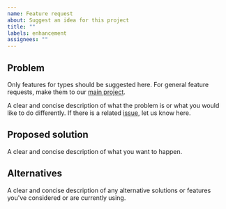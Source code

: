 ```yaml
---
name: Feature request
about: Suggest an idea for this project
title: ""
labels: enhancement
assignees: ""
---
```


## Problem

Only features for types should be suggested here. For general feature requests,
make them to our [main project](https://github.com/LastTalon/matter-hooks/issues).

A clear and concise description of what the problem is or what you would like to
do differently. If there is a related
[issue](https://github.com/LastTalon/matter-hooks-types/issues), let us know
here.

## Proposed solution

A clear and concise description of what you want to happen.

## Alternatives

A clear and concise description of any alternative solutions or features
you've considered or are currently using.
